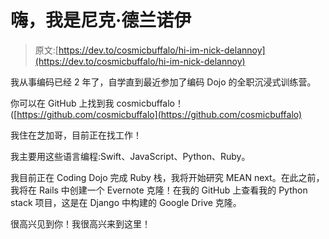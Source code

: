 # 嗨，我是尼克·德兰诺伊

> 原文:[https://dev.to/cosmicbuffalo/hi-im-nick-delannoy](https://dev.to/cosmicbuffalo/hi-im-nick-delannoy)

我从事编码已经 2 年了，自学直到最近参加了编码 Dojo 的全职沉浸式训练营。

你可以在 GitHub 上找到我 cosmicbuffalo！([https://github.com/cosmicbuffalo](https://github.com/cosmicbuffalo)

我住在芝加哥，目前正在找工作！

我主要用这些语言编程:Swift、JavaScript、Python、Ruby。

我目前正在 Coding Dojo 完成 Ruby 栈，我将开始研究 MEAN next。在此之前，我将在 Rails 中创建一个 Evernote 克隆！在我的 GitHub 上查看我的 Python stack 项目，这是在 Django 中构建的 Google Drive 克隆。

很高兴见到你！我很高兴来到这里！